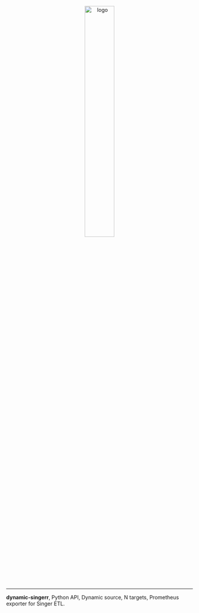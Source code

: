 <p align="center">
    <a href="#readme">
        <img alt="logo" width="40%" src="picture.png">
    </a>
</p>

---

**dynamic-singerr**, Python API, Dynamic source, N targets, Prometheus exporter for Singer ETL.